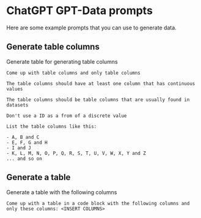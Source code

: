 # ChatGPT GPT-Data prompts

Here are some example prompts that you can use to generate data.

## Generate table columns
Generate table for generating table columns
```
Come up with table columns and only table columns

The table columns should have at least one column that has continuous values

The table columns should be table columns that are usually found in datasets

Don't use a ID as a from of a discrete value

List the table columns like this:

- A, B and C
- E, F, G and H
- I and J
- K, L, M, N, O, P, Q, R, S, T, U, V, W, X, Y and Z
... and so on
```

## Generate a table
Generate a table with the following columns
```
Come up with a table in a code block with the following columns and only these columns: <INSERT COLUMNS>
```